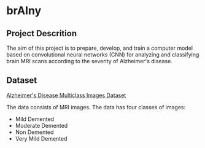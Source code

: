 # brAIny

## Project Descrition

The aim of this project is to prepare, develop, and train a computer model based 
on convolutional neural networks (CNN) for analyzing and classifying brain MRI scans 
according to the severity of Alzheimer's disease.

## Dataset

[Alzheimer's Disease Multiclass Images Dataset](https://www.kaggle.com/datasets/aryansinghal10/alzheimers-multiclass-dataset-equal-and-augmented)

The data consists of MRI images. The data has four classes of images:

* Mild Demented
* Moderate Demented
* Non Demented
* Very Mild Demented

